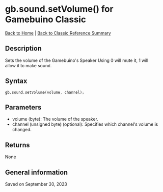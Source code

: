 
# gb.sound.setVolume() for Gamebuino Classic

[Back to Home](./../../../README.MD) | [Back to Classic Reference Summary](./README.MD)

## Description

Sets the volume of the Gamebuino's Speaker Using 0 will mute it, 1 will allow it to make sound.

## Syntax

```
gb.sound.setVolume(volume, channel);
```

## Parameters

- volume (byte): The volume of the speaker.
- channel (unsigned byte) (optional): Specifies which channel's volume is changed.

## Returns

None

## General information

Saved on September 30, 2023

